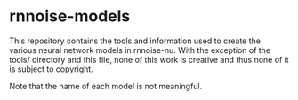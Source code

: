 # rnnoise-models

This repository contains the tools and information used to create the various
neural network models in rnnoise-nu. With the exception of the tools/ directory
and this file, none of this work is creative and thus none of it is subject to
copyright.

Note that the name of each model is not meaningful.
